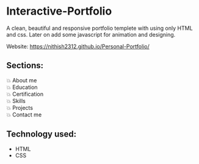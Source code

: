 # Interactive-Portfolio 


A clean, beautiful and responsive portfolio templete with using only HTML and css.
Later on add some javascript for animation and designing.

Website: https://nithish2312.github.io/Personal-Portfolio/

## Sections:
💥 About me\
💥 Education\
💥 Certification\
💥 Skills\
💥 Projects\
💥 Contact me

## Technology used:
- HTML
- CSS

